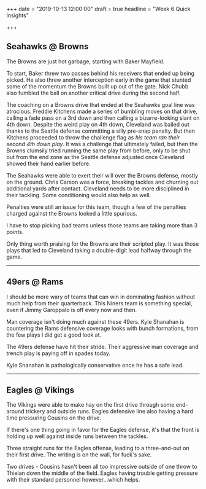 +++
date = "2019-10-13 12:00:00"
draft = true
headline = "Week 6 Quick Insights"

+++
## Seahawks @ Browns

The Browns are just hot garbage, starting with Baker Mayfield.

To start, Baker threw two passes behind his receivers that ended up being picked. He also threw another interception early in the game that stunted some of the momentum the Browns built up out of the gate. Nick Chubb also fumbled the ball on another critical drive during the second half.

The coaching on a Browns drive that ended at the Seahawks goal line was atrocious. Freddie Kitchens made a series of bumbling moves on that drive, calling a fade pass on a 3rd down and then calling a bizarre-looking slant on 4th down. Despite the weird play on 4th down, Cleveland was bailed out  thanks to the Seattle defense committing a silly pre-snap penalty. But then Kitchens proceeded to throw the challenge flag as _his team ran their second 4th down play_. It was a challenge that ultimately failed, but then the Browns clumsily tried running the same play from before, only to be shut out from the end zone as the Seattle defense adjusted once Cleveland showed their hand earlier before.

The Seahawks were able to exert their will over the Browns defense, mostly on the ground. Chris Carson was a force, breaking tackles and churning out additional yards after contact. Cleveland needs to be more disciplined in their tackling. Some conditioning would also help as well.

Penalties were still an issue for this team, though a few of the penalties charged against the Browns looked a little spurious.

I have to stop picking bad teams unless those teams are taking more than 3 points.

Only thing worth praising for the Browns are their scripted play. It was those plays that led to Cleveland taking a double-digit lead halfway through the game.

***

## 49ers @ Rams

I should be more wary of teams that can win in dominating fashion without much help from their quarterback. This Niners team is something special, even if Jimmy Garoppalo is off every now and then.

Man coverage isn't doing much against these 49ers. Kyle Shanahan is countering the Rams defensive coverage looks with bunch formations, from the few plays I did get a good look at.

The 49ers defense have hit their stride. Their aggressive man coverage and trench play is paying off in spades today.

Kyle Shanahan is pathologically conservative once he has a safe lead.

***

## Eagles @ Vikings

The Vikings were able to make hay on the first drive through some end-around trickery and outside runs. Eagles defensive line also having a hard time pressuring Cousins on the drive.

If there's one thing going in favor for the Eagles defense, it's that the front is holding up well against inside runs between the tackles.

Three straight runs for the Eagles offense, leading to a three-and-out on their first drive. The writing is on the wall, for fuck's sake.

Two drives - Cousins hasn't been all too impressive outside of one throw to Thielan down the middle of the field. Eagles having trouble getting pressure with their standard personnel however...which helps.